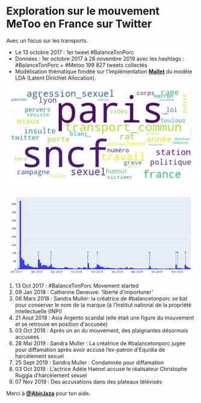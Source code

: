 # Exploration sur le mouvement MeToo en France sur Twitter

Avec un focus sur les transports.
- Le 13 octobre 2017 : 1er tweet #BalanceTonPorc
- Données : 1er octobre 2017 à 28 novembre 2019 avec les hashtags : #BalanceTonPorc + #Metoo
199 827 tweets collectés
- Modélisation thématique fondée sur l'implémentation **[Mallet](http://mallet.cs.umass.edu/topics.php)** du modèle LDA (Latent Dirichlet Allocation).

![Topic transports](/images/intro2.png)

![Topic transports](/images/timeline.png)

1. 13 Oct 2017 : #BalanceTonPorc Movement started
2. 09 Jan 2018 : Catherine Deneuve: ‘liberté d’importuner’
3. 06 Mars 2018 : Sandra Muller: la créatrice de #balancetonporc se bat pour conserver le nom de la marque (à l’Institut national de la propriété intellectuelle (INPI)
4. 21 Aout 2018 : Asia Argento scandal (elle était une figure du mouvement et se retrouve en position d'accusée) 
5. 03 Oct 2018 : Après un an du mouvement, des plaignantes désormais accusées
6. 28 Mai 2019 : Sandra Muller : La créatrice de #balancetonporc jugée pour diffamation après avoir accusé l’ex-patron d'Equidia de harcèlement sexuel
7. 25 Sept 2019 : Sandra Muller : Condamnée pour diffamation
8. 03 Oct 2019 : L’actrice Adèle Haenel accuse le réalisateur Christophe Ruggia d’harcèlement sexuel
9. 07 Nov 2019 : Des accusations dans des plateaux télévisés

Merci à **[@AbirJaza](https://github.com/AbirJaza)** pour ton aide.